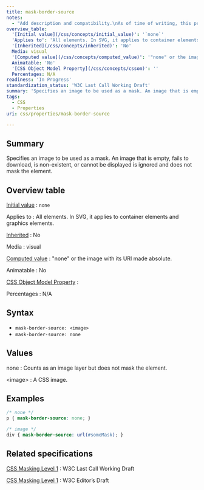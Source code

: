 ```yaml
---
title: mask-border-source
notes:
  - "Add description and compatibility.\nAs of time of writing, this property is not yet implemented in most browsers."
overview_table:
  '[Initial value](/css/concepts/initial_value)': '`none`'
  'Applies to': 'All elements. In SVG, it applies to container elements and graphics elements.'
  '[Inherited](/css/concepts/inherited)': 'No'
  Media: visual
  '[Computed value](/css/concepts/computed_value)': '"none" or the image with its URI made absolute.'
  Animatable: 'No'
  '[CSS Object Model Property](/css/concepts/cssom)': ''
  Percentages: N/A
readiness: 'In Progress'
standardization_status: 'W3C Last Call Working Draft'
summary: 'Specifies an image to be used as a mask. An image that is empty, fails to download, is non-existent, or cannot be displayed is ignored and does not mask the element.'
tags:
  - CSS
  - Properties
uri: css/properties/mask-border-source

---
```

## <span>Summary</span>

Specifies an image to be used as a mask. An image that is empty, fails to download, is non-existent, or cannot be displayed is ignored and does not mask the element.

## <span>Overview table</span>

[Initial value](/css/concepts/initial_value)
:   `none`

Applies to
:   All elements. In SVG, it applies to container elements and graphics elements.

[Inherited](/css/concepts/inherited)
:   No

Media
:   visual

[Computed value](/css/concepts/computed_value)
:   "none" or the image with its URI made absolute.

Animatable
:   No

[CSS Object Model Property](/css/concepts/cssom)
:

Percentages
:   N/A

## <span>Syntax</span>

-   `mask-border-source: <image>`
-   `mask-border-source: none`

## <span>Values</span>

none
:   Counts as an image layer but does not mask the element.

\<image\>
:   A CSS image.

## <span>Examples</span>

``` css
/* none */
p { mask-border-source: none; }

/* image */
div { mask-border-source: url(#someMask); }
```

## <span>Related specifications</span>

[CSS Masking Level 1](http://www.w3.org/TR/css-masking-1/)
:   W3C Last Call Working Draft

[CSS Masking Level 1](http://dev.w3.org/fxtf/css-masking-1/)
:   W3C Editor’s Draft
